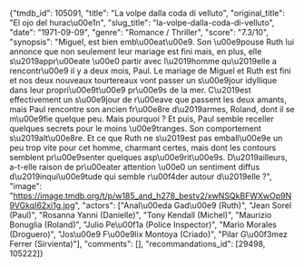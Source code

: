 {"tmdb_id": 105091, "title": "La volpe dalla coda di velluto", "original_title": "El ojo del hurac\u00e1n", "slug_title": "la-volpe-dalla-coda-di-velluto", "date": "1971-09-09", "genre": "Romance / Thriller", "score": "7.3/10", "synopsis": "Miguel, est bien emb\u00eat\u00e9. Son \u00e9pouse Ruth lui annonce que non seulement leur mariage est fini mais, en plus, elle s\u2019appr\u00eate \u00e0 partir avec l\u2019homme qu\u2019elle a rencontr\u00e9 il y a deux mois, Paul. Le mariage de Miguel et Ruth est fini et nos deux nouveaux tourtereaux vont passer un s\u00e9jour idyllique dans leur propri\u00e9t\u00e9 pr\u00e9s de la mer.  C\u2019est effectivement un s\u00e9jour de r\u00eave que passent les deux amants, mais Paul rencontre son ancien fr\u00e8re d\u2019armes, Roland, dont il se m\u00e9fie quelque  peu. Mais pourquoi ? Et puis, Paul semble receller quelques secrets pour le moins \u00e9tranges. Son comportement s\u2019alt\u00e8re. Et ce que Ruth ne s\u2019est pas emball\u00e9e un peu trop vite pour cet homme, charmant certes, mais dont les contours semblent pr\u00e9senter quelques asp\u00e9rit\u00e9s. D\u2019ailleurs, a-t-elle raison de pr\u00eater attention \u00e0 un sentiment diffus d\u2019inqui\u00e9tude qui semble r\u00f4der autour d\u2019elle ?", "image": "https://image.tmdb.org/t/p/w185_and_h278_bestv2/xwNSQkBFWXwOp9N9VGkqI62xi1g.jpg", "actors": ["Anal\u00eda Gad\u00e9 (Ruth)", "Jean Sorel (Paul)", "Rosanna Yanni (Danielle)", "Tony Kendall (Michel)", "Maurizio Bonuglia (Roland)", "Julio Pe\u00f1a (Police Inspector)", "Mario Morales (Droguero)", "Jos\u00e9 F\u00e9lix Montoya (Criado)", "Pilar G\u00f3mez Ferrer (Sirvienta)"], "comments": [], "recommandations_id": [29498, 105222]}